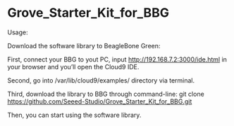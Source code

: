# Grove_Starter_Kit_for_BBG

 Usage:

 Download the software library to BeagleBone Green:
 
 First, connect your BBG to yout PC, input http://192.168.7.2:3000/ide.html in your browser and you’ll open the Cloud9 IDE.
 
 Second, go into /var/lib/cloud9/examples/ directory via terminal.
 
 Third, download the library to BBG through command-line:
 git clone https://github.com/Seeed-Studio/Grove_Starter_Kit_for_BBG.git
 
 Then, you can start using the software library.
